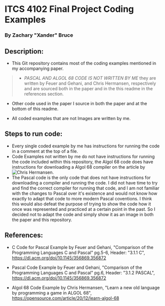 # ITCS 4102 Final Project Coding Examples
### By Zachary "Xander" Bruce

## Description:

- This Git repository contains most of the coding examples mentioned in my accompanying paper.

> - *PASCAL AND ALGOL 68 CODE IS NOT WRITTEN BY ME* they are written by Feuer and Gehani, and Chris Hermansen, respectively and are sourced both in the paper and in the this readme in the references section.

- Other code used in the paper I source in both the paper and at the bottom of this readme.

- All coded examples that are not Images are written by me.

## Steps to run code:

- Every single coded example by me has instructions for running the code in a comment at the top of a file.
- Code Examples not written by me do not have instructions for running the code included within this repository, the Algol 68 code does have instructions for downloading a Algol 68 compiler on the article by ![Chris Hermansen](https://opensource.com/article/20/12/learn-algol-68).
- The Pascal code is the only code that does not have instructions for downloading a compiler and running the code. I did not have time to try and find the correct compiler for running that code, and I am not familiar with the changes to Pascal over it's existence and would not know how exactly to adapt that code to more modern Pascal coventions. I think this would also defeat the purpose of trying to show the code how it once was represented and practiced at a certain point in the past. So I decided not to adapt the code and simply show it as an image in both the paper and this repository.

## References:

- C Code for Pascal Example by Feuer and Gehani, "Comparison of the Programming Languages C and Pascal" pg.5-6, Header: "3.1.1 C", https://dl.acm.org/doi/10.1145/356869.356872

- Pascal Code Example by Feuer and Gehani, "Comparison of the Programming Languages C and Pascal" pg.6, Header: "3.1.2 PASCAL", https://dl.acm.org/doi/10.1145/356869.356872

- Algol 68 Code Example by Chris Hermansen, "Learn a new old language by programming a game in ALGOL 68", https://opensource.com/article/20/12/learn-algol-68
